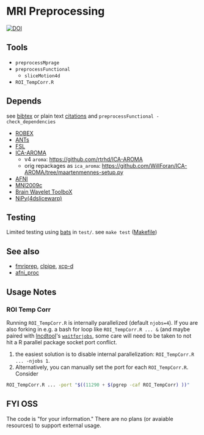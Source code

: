 # MRI Preprocessing

[![DOI](https://zenodo.org/badge/5274327.svg)](https://zenodo.org/badge/latestdoi/5274327)

## Tools

  * `preprocessMprage`
  * `preprocessFunctional`
    * `sliceMotion4d`
  * `ROI_TempCorr.R`


## Depends
see [bibtex](./preproc.bib) or plain text [citations](./citations.txt) and `preprocessFunctional -check_dependencies`

 * [ROBEX](https://sites.google.com/site/jeiglesias/ROBEX)
 * [ANTs](http://stnava.github.io/ANTs/)
 * [FSL](https://fsl.fmrib.ox.ac.uk/fsl/fslwiki)
 * [ICA-AROMA](https://github.com/maartenmennes/ICA-AROMA)
   * v4 `aroma`: https://github.com/rtrhd/ICA-AROMA
   * orig repackages as `ica_aroma`: https://github.com/WillForan/ICA-AROMA/tree/maartenmennes-setup.py
 * [AFNI](https://afni.nimh.nih.gov/)
 * [MNI2009c](http://www.bic.mni.mcgill.ca/ServicesAtlases/ICBM152NLin2009)
 * [Brain Wavelet ToolboX](http://www.brainwavelet.org/downloads/brainwavelet-toolbox/)
 * [NiPy(4dslicewarp)](https://nipype.readthedocs.io/en/0.12.0/about.html)

## Testing

Limited testing using [bats](https://github.com/bats-core/bats-core) in `test/`.
see `make test` ([Makefile](./Makefile))

## See also
 * [fmriprep](https://fmriprep.readthedocs.io/en/stable/index.html), [clpipe](https://github.com/cohenlabUNC/clpipe), [xcp-d](https://github.com/PennLINC/xcp_d#when-you-should-not-use-xcp-d)
 * [afni\_proc](https://afni.nimh.nih.gov/pub/dist/doc/program_help/afni_proc.py.html)

## Usage Notes
### ROI Temp Corr
Running `ROI_TempCorr.R` is internally parallelized (default `njobs=4`). If you are also forking in e.g. a bash for loop like `ROI_TempCorr.R ... &` (and maybe paired with [lncdtool](https://github.com/lncd/lncdtools)'s [`waitforjobs`](https://lncd.github.io/lncdtools/shell/#waitforjobs), some care will need to be taken to not hit a R parallel package socket port conflict.
1. the easiest solution is to disable internal parallelization:  `ROI_TempCorr.R ... -njobs 1`.
1.  Alternatively, you can manually set the port for each `ROI_TempCorr.R`. Consider
```bash 
ROI_TempCorr.R ... -port "$((11290 + $(pgrep -caf ROI_TempCorr) ))"
```


## FYI OSS

The code is "for your information." There are no plans (or avaiable resources) to support external usage.
